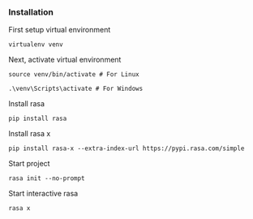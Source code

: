 ### Installation
First setup virtual environment
```
virtualenv venv
```
Next, activate virtual environment
```
source venv/bin/activate # For Linux
```
```
.\venv\Scripts\activate # For Windows
```
Install rasa
```
pip install rasa
```
Install rasa x
```
pip install rasa-x --extra-index-url https://pypi.rasa.com/simple
```
Start project
```
rasa init --no-prompt
```
Start interactive rasa
```
rasa x
```